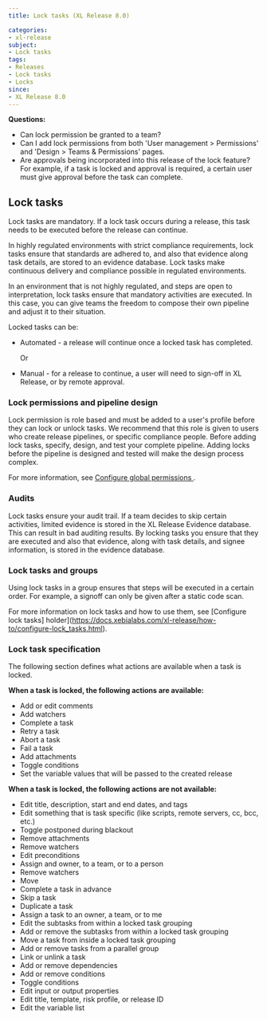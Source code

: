 ```yaml
---
title: Lock tasks (XL Release 8.0)

categories:
- xl-release
subject:
- Lock tasks
tags:
- Releases
- Lock tasks
- Locks
since:
- XL Release 8.0
---
```


**Questions:**
- Can lock permission be granted to a team?
- Can I add lock permissions from both 'User management > Permissions' and 'Design > Teams & Permissions' pages.
- Are approvals being incorporated into this release of the lock feature? For example, if a task is locked and approval is required, a certain user must give approval before the task can complete.

## Lock tasks
Lock tasks are mandatory. If a lock task occurs during a release, this task needs to be executed before the release can continue.

In highly regulated environments with strict compliance requirements, lock tasks ensure that standards are adhered to, and also that evidence along task details, are stored to an evidence database. Lock tasks make continuous delivery and compliance possible in regulated environments.

In an environment that is not highly regulated, and steps are open to interpretation, lock tasks ensure that mandatory activities are executed. In this case, you can give teams the freedom to compose their own pipeline and adjust it to their situation.

Locked tasks can be:
- Automated - a release will continue once a locked task has completed.

  Or

- Manual - for a release to continue, a user will need to sign-off in XL Release, or by remote approval.

### Lock permissions and pipeline design
Lock permission is role based and must be added to a user's profile before they can lock or unlock tasks. We recommend that this role is given to users who create release pipelines, or specific compliance people. Before adding lock tasks, specify, design, and test your complete pipeline. Adding locks before the pipeline is designed and tested will make the design process complex.

For more information, see [Configure global permissions ](https://docs.xebialabs.com/xl-release/how-to/configure-permissions.html).

### Audits
Lock tasks ensure your audit trail. If a team decides to skip certain activities, limited evidence is stored in the XL Release Evidence database. This can result in bad auditing results.
By locking tasks you ensure that they are executed and also that evidence, along with task details, and signee information, is stored in the evidence database.

### Lock tasks and groups
Using lock tasks in a group ensures that steps will be executed in a certain order. For example, a signoff can only be given after a static code scan.

For more information on lock tasks and how to use them, see [Configure lock tasks] holder](https://docs.xebialabs.com/xl-release/how-to/configure-lock_tasks.html).

### Lock task specification
The following section defines what actions are available when a task is locked.

**When a task is locked, the following actions are available:**
- Add or edit comments
- Add watchers  
- Complete a task  
- Retry a task
- Abort a task
- Fail a task
- Add attachments
- Toggle conditions
- Set the variable values that will be passed to the created release

**When a task is locked, the following actions are not available:**
- Edit title, description, start and end dates, and tags    
- Edit something that is task specific (like scripts, remote servers, cc, bcc, etc.)    
- Toggle postponed during blackout
- Remove attachments   
- Remove watchers
- Edit preconditions  
- Assign and owner, to a team, or to a person
- Remove watchers  
- Move  
- Complete a task in advance
- Skip a task
- Duplicate a task
- Assign a task to an owner, a team, or to me
- Edit the subtasks from within a locked task grouping
- Add or remove the subtasks from within a locked task grouping
- Move a task from inside a locked task grouping
- Add or remove tasks from a parallel group
- Link or unlink a task
- Add or remove dependencies
- Add or remove conditions
- Toggle conditions
- Edit input or output properties
- Edit title, template, risk profile, or release ID
- Edit the variable list
